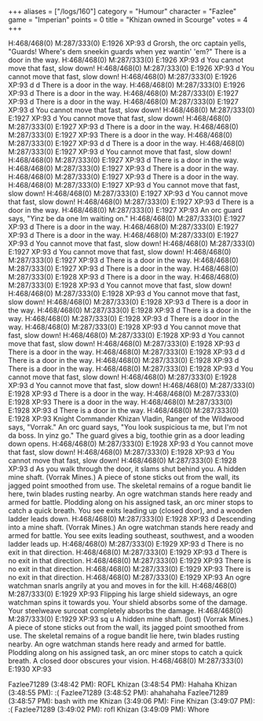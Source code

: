 +++
aliases = ["/logs/160"]
category = "Humour"
character = "Fazlee"
game = "Imperian"
points = 0
title = "Khizan owned in Scourge"
votes = 4
+++

H:468/468(0) M:287/333(0) E:1926 XP:93 <eb bd> <orc> d
Grorsh, the orc captain yells, "Guards! Where's dem sneekin guards when yez 
wantin' 'em?"
There is a door in the way.
H:468/468(0) M:287/333(0) E:1926 XP:93 <eb bd> <orc> d
You cannot move that fast, slow down!
H:468/468(0) M:287/333(0) E:1926 XP:93 <eb bd> <orc> d
You cannot move that fast, slow down!
H:468/468(0) M:287/333(0) E:1926 XP:93 <eb bd> <orc> d
d
There is a door in the way.
H:468/468(0) M:287/333(0) E:1926 XP:93 <eb bd> <orc> d
There is a door in the way.
H:468/468(0) M:287/333(0) E:1927 XP:93 <eb bd> <orc> d
There is a door in the way.
H:468/468(0) M:287/333(0) E:1927 XP:93 <eb bd> <orc> d
You cannot move that fast, slow down!
H:468/468(0) M:287/333(0) E:1927 XP:93 <eb bd> <orc> d
You cannot move that fast, slow down!
H:468/468(0) M:287/333(0) E:1927 XP:93 <eb bd> <orc> d
There is a door in the way.
H:468/468(0) M:287/333(0) E:1927 XP:93 <eb bd> <orc> 
There is a door in the way.
H:468/468(0) M:287/333(0) E:1927 XP:93 <eb bd> <orc> d
d
There is a door in the way.
H:468/468(0) M:287/333(0) E:1927 XP:93 <eb bd> <orc> d
You cannot move that fast, slow down!
H:468/468(0) M:287/333(0) E:1927 XP:93 <eb bd> <orc> d
There is a door in the way.
H:468/468(0) M:287/333(0) E:1927 XP:93 <eb bd> <orc> d
There is a door in the way.
H:468/468(0) M:287/333(0) E:1927 XP:93 <eb bd> <orc> d
There is a door in the way.
H:468/468(0) M:287/333(0) E:1927 XP:93 <eb bd> <orc> d
You cannot move that fast, slow down!
H:468/468(0) M:287/333(0) E:1927 XP:93 <eb bd> <orc> d
You cannot move that fast, slow down!
H:468/468(0) M:287/333(0) E:1927 XP:93 <eb bd> <orc> d
There is a door in the way.
H:468/468(0) M:287/333(0) E:1927 XP:93 <eb bd> <orc> 
An orc guard says, "Yinz be da one Im waiting on."
H:468/468(0) M:287/333(0) E:1927 XP:93 <eb bd> <orc> d
There is a door in the way.
H:468/468(0) M:287/333(0) E:1927 XP:93 <eb bd> <orc> d
There is a door in the way.
H:468/468(0) M:287/333(0) E:1927 XP:93 <eb bd> <orc> d
You cannot move that fast, slow down!
H:468/468(0) M:287/333(0) E:1927 XP:93 <eb bd> <orc> d
You cannot move that fast, slow down!
H:468/468(0) M:287/333(0) E:1927 XP:93 <eb bd> <orc> d
There is a door in the way.
H:468/468(0) M:287/333(0) E:1927 XP:93 <eb bd> <orc> d
There is a door in the way.
H:468/468(0) M:287/333(0) E:1928 XP:93 <eb bd> <orc> d
There is a door in the way.
H:468/468(0) M:287/333(0) E:1928 XP:93 <eb bd> <orc> d
You cannot move that fast, slow down!
H:468/468(0) M:287/333(0) E:1928 XP:93 <eb bd> <orc> d
You cannot move that fast, slow down!
H:468/468(0) M:287/333(0) E:1928 XP:93 <eb bd> <orc> d
There is a door in the way.
H:468/468(0) M:287/333(0) E:1928 XP:93 <eb bd> <orc> d
There is a door in the way.
H:468/468(0) M:287/333(0) E:1928 XP:93 <eb bd> <orc> d
There is a door in the way.
H:468/468(0) M:287/333(0) E:1928 XP:93 <eb bd> <orc> d
You cannot move that fast, slow down!
H:468/468(0) M:287/333(0) E:1928 XP:93 <eb bd> <orc> d
You cannot move that fast, slow down!
H:468/468(0) M:287/333(0) E:1928 XP:93 <eb bd> <orc> d
There is a door in the way.
H:468/468(0) M:287/333(0) E:1928 XP:93 <eb bd> <orc> d
d
There is a door in the way.
H:468/468(0) M:287/333(0) E:1928 XP:93 <eb bd> <orc> d
There is a door in the way.
H:468/468(0) M:287/333(0) E:1928 XP:93 <eb bd> <orc> d
You cannot move that fast, slow down!
H:468/468(0) M:287/333(0) E:1928 XP:93 <eb bd> <orc> d
You cannot move that fast, slow down!
H:468/468(0) M:287/333(0) E:1928 XP:93 <eb bd> <orc> d
There is a door in the way.
H:468/468(0) M:287/333(0) E:1928 XP:93 <eb bd> <orc> 
There is a door in the way.
H:468/468(0) M:287/333(0) E:1928 XP:93 <eb bd> <orc> d
There is a door in the way.
H:468/468(0) M:287/333(0) E:1928 XP:93 <eb bd> <orc> 
Knight Commander Khizan Vladin, Ranger of the Wildwood says, "Vorrak."
An orc guard says, "You look suspicious ta me, but I'm not da boss. In yinz 
go."
The guard gives a big, toothie grin as a door leading down opens.
H:468/468(0) M:287/333(0) E:1928 XP:93 <eb bd> <orc> d
You cannot move that fast, slow down!
H:468/468(0) M:287/333(0) E:1928 XP:93 <eb bd> <orc> d
You cannot move that fast, slow down!
H:468/468(0) M:287/333(0) E:1928 XP:93 <eb bd> <orc> d
As you walk through the door, it slams shut behind you.
A hidden mine shaft. (Vorrak Mines.)
A piece of stone sticks out from the wall, its jagged point smoothed from use. 
The skeletal remains of a rogue bandit lie here, twin blades rusting nearby. An
ogre watchman stands here ready and armed for battle. Plodding along on his 
assigned task, an orc miner stops to catch a quick breath.
You see exits leading up (closed door), and a wooden ladder leads down.
H:468/468(0) M:287/333(0) E:1928 XP:93 <eb bd> <orc> d
Descending into a mine shaft. (Vorrak Mines.)
An ogre watchman stands here ready and armed for battle.
You see exits leading southeast, southwest, and a wooden ladder leads up.
H:468/468(0) M:287/333(0) E:1929 XP:93 <eb bd> <orc> d
There is no exit in that direction.
H:468/468(0) M:287/333(0) E:1929 XP:93 <eb bd> <orc> d
There is no exit in that direction.
H:468/468(0) M:287/333(0) E:1929 XP:93 <eb bd> <orc> 
There is no exit in that direction.
H:468/468(0) M:287/333(0) E:1929 XP:93 <eb bd> <orc> 
There is no exit in that direction.
H:468/468(0) M:287/333(0) E:1929 XP:93 <eb bd> <orc> 
An ogre watchman snarls angrily at you and moves in for the kill.
H:468/468(0) M:287/333(0) E:1929 XP:93 <eb bd> <orc> 
Flipping his large shield sideways, an ogre watchman spins it towards you.
Your shield absorbs some of the damage.
Your steelweave surcoat completely absorbs the damage.
H:468/468(0) M:287/333(0) E:1929 XP:93 <eb bd> <orc> sq u
A hidden mine shaft. (lost) (Vorrak Mines.)
A piece of stone sticks out from the wall, its jagged point smoothed from use. 
The skeletal remains of a rogue bandit lie here, twin blades rusting nearby. An
ogre watchman stands here ready and armed for battle. Plodding along on his 
assigned task, an orc miner stops to catch a quick breath.
A closed door obscures your vision.
H:468/468(0) M:287/333(0) E:1930 XP:93 <eb bd> <orc> 


Fazlee71289 (3:48:42 PM): ROFL
Khizan (3:48:54 PM): Hahaha
Khizan (3:48:55 PM): :(
Fazlee71289 (3:48:52 PM): ahahahaha
Fazlee71289 (3:48:57 PM): bash with me 
Khizan (3:49:06 PM): Fine
Khizan (3:49:07 PM): :(
Fazlee71289 (3:49:02 PM): rofl
Khizan (3:49:09 PM): Whore
